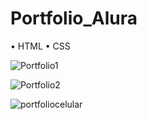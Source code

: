 # Portfolio_Alura

• HTML • CSS

![Portfolio1](https://github.com/vivyhv/Portfolio_Alura/assets/91763019/e97b87dd-c63c-43b9-b90b-377a818eb002)


![Portfolio2](https://github.com/vivyhv/Portfolio_Alura/assets/91763019/13e04fa3-ff9f-4806-b857-c7140ad0516c)

![portfoliocelular](https://github.com/vivyhv/Portfolio_Alura/assets/91763019/32816528-734c-40f2-879b-21196f308f95)

